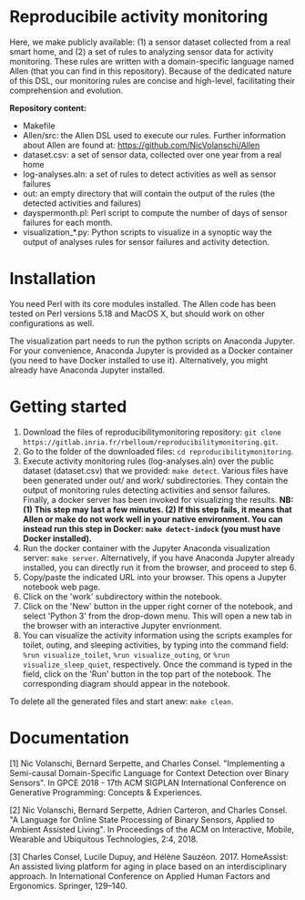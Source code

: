 # Reproducibile activity monitoring
Here, we make publicly available: (1) a sensor dataset collected from a real smart home, and (2) a set of rules
to analyzing sensor data for activity monitoring. These rules are written with a domain-specific language named Allen (that you can find in this repository).
Because of the dedicated nature of this DSL, our monitoring rules are concise and high-level, facilitating their comprehension and evolution.

**Repository content:**

- Makefile
- Allen/src: the Allen DSL used to execute our rules. Further information about Allen are found at: https://github.com/NicVolanschi/Allen
- dataset.csv: a set of sensor data, collected over one year from a real home
- log-analyses.aln: a set of rules to detect activities as well as sensor failures 
- out: an empty directory that will contain the output of the rules (the detected activities and failures)
- dayspermonth.pl: Perl script to compute the number of days of sensor failures for each month.
- visualization_*.py:  Python scripts to visualize in a synoptic way the output of analyses rules for sensor failures and activity detection.

# Installation

You need Perl with its core modules installed. The Allen code has been tested on Perl versions 5.18 and MacOS X,
but should work on other configurations as well.

The visualization part needs to run the python scripts on Anaconda Jupyter. For your convenience, Anaconda Jupyter is provided as a
Docker container (you need to have Docker installed to use it). Alternatively, you might already have Anaconda Jupyter installed.

# Getting started

1. Download the files of reproducibilitymonitoring repository: `git clone https://gitlab.inria.fr/rbelloum/reproducibilitymonitoring.git`.
2. Go to the folder of the downloaded files: `cd reproducibilitymonitoring`.
3. Execute activity monitoring rules (log-analyses.aln) over the public dataset (dataset.csv) that we provided: `make detect`.
Various files have been generated under out/ and work/ subdirectories. They contain the output of monitoring rules detecting activities and sensor failures. Finally, a docker server has been invoked for visualizing the results.
 **NB: (1) This step may last a few minutes. (2) If this step fails, it means that Allen or make do not work well in your native environment. You can instead run this step in Docker: `make detect-indock` (you must have Docker installed).**
4. Run the docker container with the Jupyter Anaconda visualization server: `make server`. Alternatively, if you have Anaconda Jupyter already installed, you can directly run it from the browser, and proceed to step 6.
5. Copy/paste the indicated URL into your browser. This opens a Jupyter notebook web page.
6. Click on the 'work' subdirectory within the notebook.
7. Click on the 'New' button in the upper right corner of the notebook, and select 'Python 3' from the drop-down menu. This will open a new tab in the browser with an interactive Jupyter envrionment.
8. You can visualize the activity information using the scripts examples for toilet, outing, and sleeping activities, by typing into the command field: `%run visualize_toilet`, `%run visualize_outing`, or `%run visualize_sleep_quiet`, respectively. Once the command is typed in the field, click on the 'Run' button in the top part of the notebook. The corresponding diagram should appear in the notebook.

To delete all the generated files and start anew: `make clean`.

# Documentation

[1] Nic Volanschi, Bernard Serpette, and Charles Consel. "Implementing a Semi-causal Domain-Specific Language for
Context Detection over Binary Sensors". In GPCE 2018 - 17th ACM SIGPLAN International Conference on
Generative Programming: Concepts & Experiences.

[2] Nic Volanschi, Bernard Serpette, Adrien Carteron, and Charles Consel.
"A Language for Online State Processing of Binary Sensors, Applied to Ambient Assisted Living".
In Proceedings of the ACM on Interactive, Mobile, Wearable and Ubiquitous Technologies, 2:4, 2018.

[3] Charles Consel, Lucile Dupuy, and Hélène Sauzéon. 2017. HomeAssist: An assisted living platform
for aging in place based on an interdisciplinary approach.
In International Conference on Applied Human Factors and Ergonomics. Springer, 129–140.
